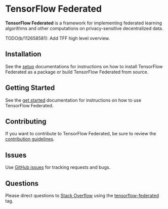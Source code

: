 # TensorFlow Federated

**TensorFlow Federated** is a framework for implementing federated learning
algorithms and other computations on privacy-sensitive decentralized data.

TODO(b/112658581): Add TFF high level overview.

## Installation

See the [setup](g3doc/setup.md) documentations for instructions on how to
install TensorFlow Federated as a package or build TensorFlow Federated from
source.

## Getting Started

See the [get started](g3doc/get_started.md) documentation for instructions on
how to use TensorFlow Federated.

## Contributing

If you want to contribute to TensorFlow Federated, be sure to review the
[contribution guidelines](CONTRIBUTING.md).

## Issues

Use [GitHub issues](https://github.com/tensorflow/federated/issues) for tracking
requests and bugs.

## Questions

Please direct questions to [Stack Overflow](https://stackoverflow.com) using the
[tensorflow-federated](https://stackoverflow.com/questions/tagged/tensorflow-federated)
tag.

